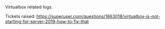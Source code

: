 Virtualbox related logs.

Tickets raised:
https://superuser.com/questions/1663018/virtualbox-is-not-starting-for-server-2019-how-to-fix-that
